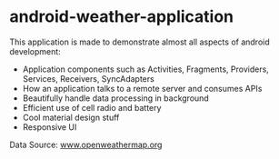 # android-weather-application

This application is made to demonstrate almost all aspects of android development:
* Application components such as Activities, Fragments, Providers, Services, Receivers, SyncAdapters
* How an application talks to a remote server and consumes APIs
* Beautifully handle data processing in background
* Efficient use of cell radio and battery
* Cool material design stuff
* Responsive UI


Data Source: www.openweathermap.org
